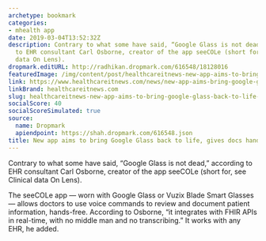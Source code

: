 ```yaml
---
archetype: bookmark
categories:
- mhealth app
date: 2019-03-04T13:52:32Z
description: Contrary to what some have said, “Google Glass is not dead,” according
  to EHR consultant Carl Osborne, creator of the app seeCOLe (short for, see Clinical
  data On Lens).
dropmark.editURL: http://radhikan.dropmark.com/616548/18128016
featuredImage: /img/content/post/healthcareitnews-new-app-aims-to-bring-google-glass-back-to-life-gives-docs-hands-free-ehr.png
link: https://www.healthcareitnews.com/news/new-app-aims-bring-google-glass-back-life-gives-docs-hands-free-ehr
linkBrand: healthcareitnews.com
slug: healthcareitnews-new-app-aims-to-bring-google-glass-back-to-life-gives-docs-hands-free-ehr
socialScore: 40
socialScoreSimulated: true
source:
  name: Dropmark
  apiendpoint: https://shah.dropmark.com/616548.json
title: New app aims to bring Google Glass back to life, gives docs hands-free EHR
---
```

Contrary to what some have said, “Google Glass is not dead,” according to EHR consultant Carl Osborne, creator of the app seeCOLe (short for, see Clinical data On Lens).

The seeCOLe app — worn with Google Glass or Vuzix Blade Smart Glasses — allows doctors to use voice commands to review and document patient information, hands-free. According to Osborne, “it integrates with FHIR APIs in real-time, with no middle man and no transcribing.” It works with any EHR, he added.

